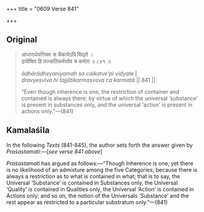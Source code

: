 +++
title = "0609 Verse 841"

+++
## Original 
>
> आधाराधेयनियमः स चैकत्वेऽपि विद्यते ।  
> द्रव्येष्विव हि तज्जातिकर्मस्वेव च कर्मता ॥ ८४१ ॥ 
>
> *ādhārādheyaniyamaḥ sa caikatve'pi vidyate* \|  
> *dravyeṣviva hi tajjātikarmasveva ca karmatā* \|\| 841 \|\| 
>
> “Even though inherence is one, the restriction of container and contained is always there; by virtue of which the universal ‘substance’ is present in substances only, and the universal ‘action’ is present in actions only.”—(841)



## Kamalaśīla

In the following *Texts* (841-845), the author sets forth the answer given by *Praśastamati*:—[*see verse 841 above*]

*Praśastamati* has argued as follows:—“Though Inherence is one, yet there is no likelihood of an admixture among the five Categories; because there is always a restriction as to what is contained in what; that is to say, the Universal ‘Substance’ is contained in Substances only, the Universal ‘Quality’ is contained in Qualities only, the Universal ‘Action’ is contained in Actions only; and so on, the notion of the Universals ‘Substance’ and the rest appear as restricted to a particular substratum only.”—(841)


